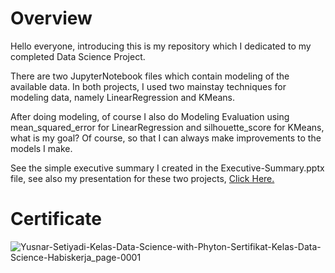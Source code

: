 # Overview

Hello everyone, introducing this is my repository which I dedicated to my completed Data Science Project.

There are two JupyterNotebook files which contain modeling of the available data. In both projects, I used two mainstay techniques for modeling data, namely LinearRegression and KMeans.

After doing modeling, of course I also do Modeling Evaluation using mean_squared_error for LinearRegression and silhouette_score for KMeans, what is my goal? Of course, so that I can always make improvements to the models I make.

See the simple executive summary I created in the Executive-Summary.pptx file, see also my presentation for these two projects, [Click Here.](https://www.loom.com/share/c24611fb91614372be4a1f5a9d6bea8c?sid=788cacff-8b6a-4ee0-ac2f-0ed7a4b2ae89)

# Certificate

![Yusnar-Setiyadi-Kelas-Data-Science-with-Phyton-Sertifikat-Kelas-Data-Science-Habiskerja_page-0001](https://github.com/yusnarsetiyadi/Mini_Project_Data_Science/assets/116538882/6c7d59f7-5c71-4968-ad36-b395b96f4c84)